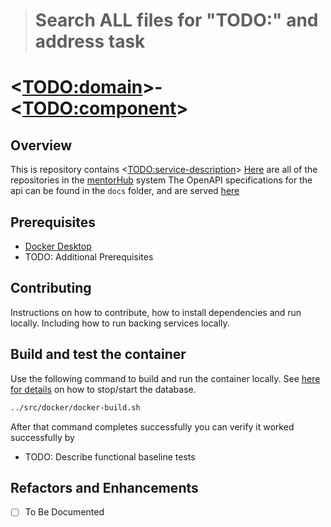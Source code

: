 ># Search ALL files for "TODO:" and address task

# <<TODO:domain>>-<<TODO:component>>

## Overview

This is repository contains <<TODO:service-description>>
[Here](https://github.com/orgs/agile-learning-institute/repositories?q=mentorhub-&type=all&sort=name) are all of the repositories in the [mentorHub](https://github.com/agile-learning-institute/mentorhub/tree/main) system
The OpenAPI specifications for the api can be found in the ``docs`` folder, and are served [here](https://agile-learning-institute.github.io/mentorHub-search-api/)
## Prerequisites

- [Docker Desktop](https://www.docker.com/products/docker-desktop/)
- TODO: Additional Prerequisites

## Contributing

Instructions on how to contribute, how to install dependencies and run locally. Including how to run backing services locally.

## Build and test the container

Use the following command to build and run the container locally. See [here for details](https://github.com/agile-learning-institute/mentorhub/blob/main/docker-compose/README.md) on how to stop/start the database.

```bash
../src/docker/docker-build.sh
```

After that command completes successfully you can verify it worked successfully by

- TODO: Describe functional baseline tests

## Refactors and Enhancements

- [ ] To Be Documented

